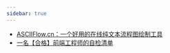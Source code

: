 ```yaml
---
sidebar: true
---
```


- [ASCIIFlow.cn：一个好用的在线纯文本流程图绘制工具](http://asciiflow.cn/)
- [一名【合格】前端工程师的自检清单](https://juejin.im/post/5cc1da82f265da036023b628)

<!--

一个页面 n 个 websocket 连接导致机器很卡的话你怎么处理
后端给你一秒钟推送 100w 条数据过来，你在前端怎么做才能保持数据实时
cdn 服务挂了 你如何处理能够使页面浏览正常
自动化部署 jenkins 同时跑 n 个任务，导致服务器卡死怎么办
react-redux 原理，Provider 和 connect 做了什么
redux 做了什么
promise

-->
